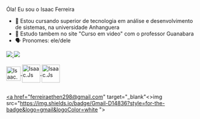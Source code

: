 Óla! Eu sou o Isaac Ferreira

- 📒 Estou cursando superior de tecnologia em análise e desenvolvimento de sistemas, na universidade Anhanguera 
- 📲 Estudo tambem no site "Curso em video" com o professor Guanabara 
- 🗣️ Pronomes: ele/dele

<div>

<a href="https://github.com/Ferreiraisaac/Isaac-ferreira-/edit/main/README.md ">
<img heigth="188em" src="https://github-readme-stats.vercel.app/api?username=IsaacFerreira&show_icons=true&bg_color=00000000"/>

<img heigth="188em" src="https://github-readme-stats.vercel.app/api/top-langs/?username=IsaacFerreira&layout=compact&langs_count-16&theme=dracula" />

</div>

<div style="display: inline_block"><br>
<img align="center" alt="Isaac.Js" height="38" widht="48" src="https://raw.githubusercontent.com/devicons/javascript/javascript-plain.svg">
<img align="center" alt="Isaac.Js" height="48" src=" ">
<img align="center" alt="Isaac.Js" height="48" src=" ">
</div>

##

<div>

<a href="ferreiraethen298@gmail.com" target="_blank"<>img src="https://img.shields.io/badge/Gmail-D14836?style=for-the-badge&logo=gmail&logoColor=white ">



</div>
